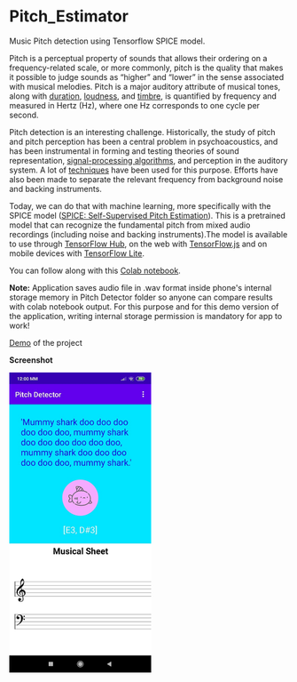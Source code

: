 # Pitch_Estimator
Music Pitch detection using Tensorflow SPICE model.

Pitch is a perceptual property of sounds that allows their ordering on a frequency-related scale, or more commonly, pitch is the quality that makes it possible to judge sounds as “higher” and “lower” in the sense associated with musical melodies. Pitch is a major auditory attribute of musical tones, along with [duration](https://en.wikipedia.org/wiki/Duration_(music)), [loudness](https://en.wikipedia.org/wiki/Loudness), and [timbre](https://en.wikipedia.org/wiki/Timbre), is quantified by frequency and measured in Hertz (Hz), where one Hz corresponds to one cycle per second.

Pitch detection is an interesting challenge. Historically, the study of pitch and pitch perception has been a central problem in psychoacoustics, and has been instrumental in forming and testing theories of sound representation, [signal-processing algorithms](https://en.wikipedia.org/wiki/Pitch_detection_algorithm), and perception in the auditory system. A lot of [techniques](https://www.cs.uregina.ca/Research/Techreports/2003-06.pdf) have been used for this purpose. Efforts have also been made to separate the relevant frequency from background noise and backing instruments.

Today, we can do that with machine learning, more specifically with the SPICE model ([SPICE: Self-Supervised Pitch Estimation](https://ai.googleblog.com/2019/11/spice-self-supervised-pitch-estimation.html)). This is a pretrained model that can recognize the fundamental pitch from mixed audio recordings (including noise and backing instruments).The model is available to use through [TensorFlow Hub](https://tfhub.dev/), on the web with [TensorFlow.js](https://tfhub.dev/google/tfjs-model/spice/1/default/1) and on mobile devices with [TensorFlow Lite](https://tfhub.dev/google/lite-model/spice/1).

You can follow along with this [Colab notebook](https://colab.sandbox.google.com/github/tensorflow/hub/blob/master/examples/colab/spice.ipynb).

**Note:** Application saves audio file in .wav format inside phone's internal storage memory in Pitch Detector folder so anyone can compare results with colab notebook output. For this purpose and for this demo version of the application, writing internal storage permission is mandatory for app to work! 

[Demo](https://youtu.be/v1d3o4r40PQ) of the project

**Screenshot**

<img src="shot.jpg" width="256" height="540">

